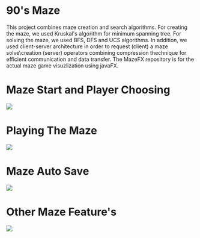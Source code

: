 # 90's Maze

This project combines maze creation and search algorithms.
For creating the maze, we used Kruskal's algorithm for minimum spanning tree.
For solving the maze, we used BFS, DFS and UCS algorithms.
In addition, we used client-server architecture in order to request (client) a maze solve\creation (server) operators combining compression thechnique for
efficient communication and data transfer.
The MazeFX repository is for the actual maze game visuzlization using javaFX.


# Maze Start and Player Choosing

![](https://media.giphy.com/media/qCukNvahKtAQ8nliyz/giphy.gif)

# Playing The Maze

![](https://media.giphy.com/media/W5apWCDfuXLqthpxec/giphy.gif)

# Maze Auto Save

![](https://media.giphy.com/media/oqQ1qfRYHa2kP8gacZ/giphy.gif)

# Other Maze Feature's

![](https://media.giphy.com/media/DBAq0uKiTYG5IZjGUA/giphy.gif)
